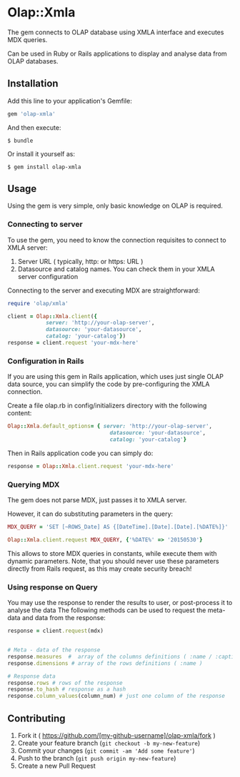 # Olap::Xmla

The gem connects to OLAP database using XMLA interface and executes MDX queries.

Can be used in Ruby or Rails applications to display and analyse data from OLAP databases.

## Installation

Add this line to your application's Gemfile:

```ruby
gem 'olap-xmla'
```

And then execute:

    $ bundle

Or install it yourself as:

    $ gem install olap-xmla

## Usage

Using the gem is very simple, only basic knowledge on OLAP is required.

### Connecting to server

To use the gem, you need to know the connection requisites to connect to XMLA server:

1. Server URL ( typically, http: or https: URL )
2. Datasource and catalog names. You can check them in your XMLA server configuration

Connecting to the server and executing MDX are straightforward:

```ruby
require 'olap/xmla'

client = Olap::Xmla.client({
            server: 'http://your-olap-server',
            datasource: 'your-datasource',
            catalog: 'your-catalog'})
response = client.request 'your-mdx-here'
```

### Configuration in Rails

If you are using this gem in Rails application, which uses just single OLAP data source,
you can simplify the code by pre-configuring the XMLA connection.

Create a file olap.rb in config/initializers directory with the following content:

```ruby
Olap::Xmla.default_options= { server: 'http://your-olap-server',
                                datasource: 'your-datasource',
                                catalog: 'your-catalog'}
```

Then in Rails application code you can simply do:

```ruby
response = Olap::Xmla.client.request 'your-mdx-here'
```

### Querying MDX

The gem does not parse MDX, just passes it to XMLA server.

However, it can do substituting parameters in the query:

```ruby
MDX_QUERY = 'SET [~ROWS_Date] AS {[DateTime].[Date].[Date].[%DATE%]}'

Olap::Xmla.client.request MDX_QUERY, {'%DATE%' => '20150530'}
```

This allows to store MDX queries in constants, while execute them with dynamic parameters.
Note, that you should never use these parameters directly from Rails request, as
this may create security breach!

### Using response on Query


You may use the response to render the results to user, or post-process it to analyse the data
The following methods can be used to request the meta-data and data from the response:

```ruby
response = client.request(mdx)


# Meta - data of the response
response.measures  #  array of the columns definitions ( :name / :caption )
response.dimensions # array of the rows definitions ( :name )

# Response data
response.rows # rows of the response
response.to_hash # response as a hash
response.column_values(column_num) # just one column of the response

```

## Contributing

1. Fork it ( https://github.com/[my-github-username]/olap-xmla/fork )
2. Create your feature branch (`git checkout -b my-new-feature`)
3. Commit your changes (`git commit -am 'Add some feature'`)
4. Push to the branch (`git push origin my-new-feature`)
5. Create a new Pull Request
